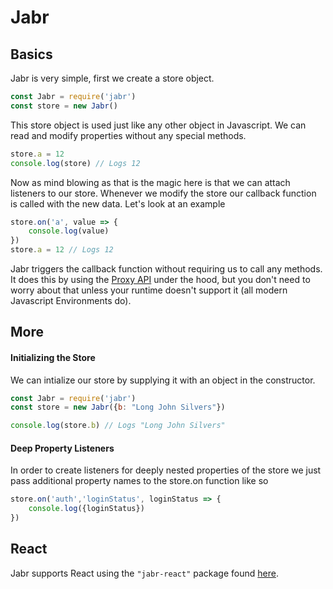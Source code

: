# Jabr


## Basics
Jabr is very simple, first we create a store object.
```js
const Jabr = require('jabr')
const store = new Jabr()
```
This store object is used just like any other object in Javascript. We can read and modify properties without any special methods.
```js
store.a = 12
console.log(store) // Logs 12
```
Now as mind blowing as that is the magic here is that we can attach listeners to our store. Whenever we  modify  the store our callback function is called with the new data. Let's look at an example
```js
store.on('a', value => {
	console.log(value)
})
store.a = 12 // Logs 12
```
Jabr triggers the callback function without requiring us to call any methods. It does this by using the [Proxy API](https://developer.mozilla.org/en-US/docs/Web/JavaScript/Reference/Global_Objects/Proxy) under the hood, but you don't need to worry about that unless your runtime doesn't support it (all modern Javascript Environments do).

## More
#### Initializing the Store
We can intialize our store by supplying it with an object in the constructor.
```js
const Jabr = require('jabr')
const store = new Jabr({b: "Long John Silvers"})

console.log(store.b) // Logs "Long John Silvers"
```

#### Deep Property Listeners
In order to create listeners for deeply nested properties of the store we just pass additional property names to the store.on function like so
```js
store.on('auth','loginStatus', loginStatus => {
	console.log({loginStatus})
})
```

## React
Jabr supports React using the `"jabr-react"` package found [here](https://github.com/L1lith/Jabr-React).
